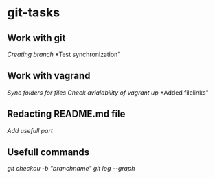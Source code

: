 # git-tasks

## Work with git 

*Creating branch*
*Test synchronization"

## Work with vagrand 

*Sync folders for files*
*Check avialability of vagrant up*
*Added filelinks"  

## Redacting README.md file

*Add usefull part*

## Usefull commands

*git checkou -b "branchname"*
*git log --graph*
